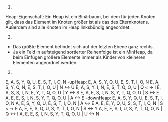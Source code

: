 1.

Heap-Eigenschaft: Ein Heap ist ein Binärbaum, bei dem für jeden Knoten gilt, dass das Element im Knoten größer ist als
das des Elternknotens. Außerdem sind alle Knoten im Heap linksbündig angeordnet.

2.

- Das größte Element befindet sich auf der letzten Ebene ganz rechts.
- Ja ein Feld in aufsteigend sortierter Reihenfolge ist ein MinHeap, da beim Einfügen größere Elemente immer als Kinder
  von kleineren Elementen angeordnet werden.

3.

E, A, S, Y, Q, U, E, S, T, I, O, N -upHeap:
E, A, S, Y, Q, U, E, S, T, I, O, N E, A, S, Y, Q, N, E, S, T, I, O, U | N <-> U E, A, S, Y, I, N, E, S, T, Q, O, U | Q <
-> I E, A, S, S, I, N, E, Y, T, Q, O, U | Y <-> S E, A, E, S, I, N, S, Y, T, Q, O, U | S <-> E A, E, E, S, I, N, S, Y,
T, Q, O, U | A <-> E -downHeap:
E, A, S, Y, Q, U, E, S, T, I, O, N A, E, S, Y, Q, U, E, S, T, I, O, N | A <-> E A, E, E, Y, Q, U, S, S, T, I, O, N | S <
-> E A, E, E, S, Q, U, S, Y, T, I, O, N | S <-> Y A, E, E, S, I, U, S, Y, T, Q, O, N | Q <-> I A, E, E, S, I, N, S, Y,
T, Q, O, U | U <-> N



